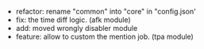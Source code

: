 - refactor: rename "common" into "core" in "config.json'
- fix: the time diff logic. (afk module)
- add: moved wrongly disabler module
- feature: allow to custom the mention job. (tpa module)